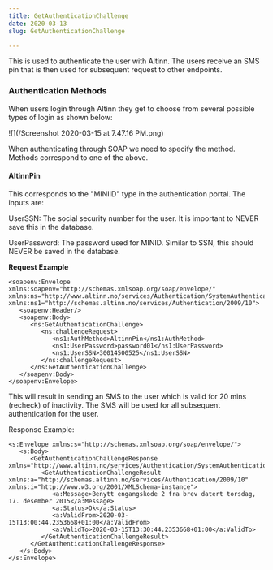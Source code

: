 ```yaml
---
title: GetAuthenticationChallenge
date: 2020-03-13
slug: GetAuthenticationChallenge

---
```

This is used to authenticate the user with Altinn. The users receive an SMS pin that is then used for subsequent request to other endpoints.

### Authentication Methods

When users login through Altinn they get to choose from several possible types of login as shown below:

![](/Screenshot 2020-03-15 at 7.47.16 PM.png)

When authenticating through SOAP we need to specify the method. Methods correspond to one of the above.

#### AltinnPin

This corresponds to the "MINIID" type in the authentication portal. The inputs are:

UserSSN: The social security number for the user. It is important to NEVER save this in the database.

UserPassword: The password used for MINID. Similar to SSN, this should NEVER be saved in the database.

**Request Example**

    <soapenv:Envelope xmlns:soapenv="http://schemas.xmlsoap.org/soap/envelope/" xmlns:ns="http://www.altinn.no/services/Authentication/SystemAuthentication/2009/10" xmlns:ns1="http://schemas.altinn.no/services/Authentication/2009/10">
       <soapenv:Header/>
       <soapenv:Body>
          <ns:GetAuthenticationChallenge>
             <ns:challengeRequest>
                <ns1:AuthMethod>AltinnPin</ns1:AuthMethod>
                <ns1:UserPassword>password01</ns1:UserPassword>
                <ns1:UserSSN>30014500525</ns1:UserSSN>
             </ns:challengeRequest>
          </ns:GetAuthenticationChallenge>
       </soapenv:Body>
    </soapenv:Envelope>

This will result in sending an SMS to the user which is valid for 20 mins (recheck) of inactivity. The SMS will be used for all subsequent authentication for the user.

Response Example:

    <s:Envelope xmlns:s="http://schemas.xmlsoap.org/soap/envelope/">
       <s:Body>
          <GetAuthenticationChallengeResponse xmlns="http://www.altinn.no/services/Authentication/SystemAuthentication/2009/10">
             <GetAuthenticationChallengeResult xmlns:a="http://schemas.altinn.no/services/Authentication/2009/10" xmlns:i="http://www.w3.org/2001/XMLSchema-instance">
                <a:Message>Benytt engangskode 2 fra brev datert torsdag, 17. desember 2015</a:Message>
                <a:Status>Ok</a:Status>
                <a:ValidFrom>2020-03-15T13:00:44.2353668+01:00</a:ValidFrom>
                <a:ValidTo>2020-03-15T13:30:44.2353668+01:00</a:ValidTo>
             </GetAuthenticationChallengeResult>
          </GetAuthenticationChallengeResponse>
       </s:Body>
    </s:Envelope>